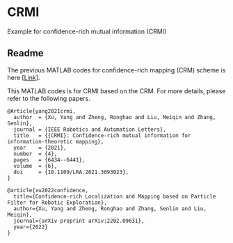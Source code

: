 # CRMI
Example for confidence-rich mutual information (CRMI)

## Readme
The previous MATLAB codes for confidence-rich mapping (CRM) scheme is here [[Link](https://github.com/Shepherd-Gregory/confidence_rich_mapping)].

This MATLAB codes is for CRMI based on the CRM. For more details, please refer to the following papers.

```
@Article{yang2021crmi,
  author  = {Xu, Yang and Zheng, Ronghao and Liu, Meiqin and Zhang, Senlin},
  journal = {IEEE Robotics and Automation Letters},
  title   = {{CRMI}: Confidence-rich mutual information for information-theoretic mapping},
  year    = {2021},
  number  = {4},
  pages   = {6434--6441},
  volume  = {6},
  doi     = {10.1109/LRA.2021.3093023},
}

@article{xu2022confidence,
  title={Confidence-rich Localization and Mapping based on Particle Filter for Robotic Exploration},
  author={Xu, Yang and Zheng, Ronghao and Zhang, Senlin and Liu, Meiqin},
  journal={arXiv preprint arXiv:2202.09631},
  year={2022}
}
```
